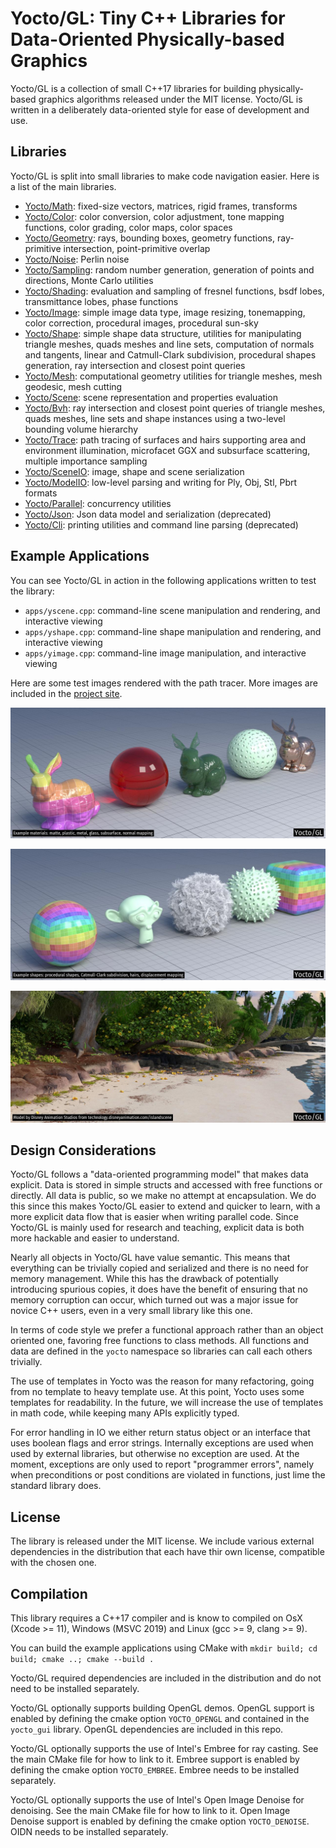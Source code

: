 # Yocto/GL: Tiny C++ Libraries for Data-Oriented Physically-based Graphics

Yocto/GL is a collection of small C++17 libraries for building
physically-based graphics algorithms released under the MIT license.
Yocto/GL is written in a deliberately data-oriented style for ease of
development and use.

## Libraries

Yocto/GL is split into small libraries to make code navigation easier.
Here is a list of the main libraries.

- [Yocto/Math](yocto/yocto_math.md): fixed-size vectors, matrices, rigid frames,
  transforms
- [Yocto/Color](yocto/yocto_color.md): color conversion, color adjustment,
  tone mapping functions, color grading, color maps, color spaces
- [Yocto/Geometry](yocto/yocto_geometry.md): rays, bounding boxes,
  geometry functions, ray-primitive intersection, point-primitive overlap
- [Yocto/Noise](yocto/yocto_noise.md): Perlin noise
- [Yocto/Sampling](yocto/yocto_sampling.md): random number generation,
  generation of points and directions, Monte Carlo utilities
- [Yocto/Shading](yocto/yocto_shading.md): evaluation and sampling of fresnel
  functions, bsdf lobes, transmittance lobes, phase functions
- [Yocto/Image](yocto/yocto_image.md): simple image data type, image resizing,
  tonemapping, color correction, procedural images, procedural sun-sky
- [Yocto/Shape](yocto/yocto_shape.md): simple shape data structure, utilities 
  for manipulating triangle meshes, quads meshes and line sets, computation of 
  normals and tangents, linear and Catmull-Clark subdivision, 
  procedural shapes generation, ray intersection and closest point queries
- [Yocto/Mesh](yocto/yocto_mesh.md): computational geometry utilities for
  triangle meshes, mesh geodesic, mesh cutting
- [Yocto/Scene](yocto/yocto_scene.md): scene representation and properties
  evaluation
- [Yocto/Bvh](yocto/yocto_bvh.md): ray intersection and closest point queries
  of triangle meshes, quads meshes, line sets and shape instances using a
  two-level bounding volume hierarchy
- [Yocto/Trace](yocto/yocto_trace.md): path tracing of surfaces and hairs
  supporting area and environment illumination, microfacet GGX and subsurface
  scattering, multiple importance sampling
- [Yocto/SceneIO](yocto/yocto_sceneio.md): image, shape and scene serialization
- [Yocto/ModelIO](yocto/yocto_modelio.md): low-level parsing and writing for 
  Ply, Obj, Stl, Pbrt formats
- [Yocto/Parallel](yocto/yocto_parallel.md): concurrency utilities
- [Yocto/Json](yocto/yocto_json.md): Json data model and serialization (deprecated)
- [Yocto/Cli](yocto/yocto_cli.md): printing utilities and command line parsing (deprecated)

## Example Applications

You can see Yocto/GL in action in the following applications written to
test the library:

- `apps/yscene.cpp`: command-line scene manipulation and rendering, and interactive viewing
- `apps/yshape.cpp`: command-line shape manipulation and rendering, and interactive viewing
- `apps/yimage.cpp`: command-line image manipulation, and interactive viewing

Here are some test images rendered with the path tracer. More images are
included in the [project site](https://xelatihy.github.io/yocto-gl/).

![Example materials: matte, plastic, metal, glass, subsurface, normal mapping](images/features1.jpg)

![Example shapes: procedural shapes, Catmull-Clark subdivision, hairs, displacement mapping](images/features2.jpg)

![Image rendered with Yocto/GL path tracer. Model by Disney Animation Studios.](images/island.jpg)

## Design Considerations

Yocto/GL follows a "data-oriented programming model" that makes data explicit.
Data is stored in simple structs and accessed with free functions or directly.
All data is public, so we make no attempt at encapsulation.
We do this since this makes Yocto/GL easier to extend and quicker to learn,
with a more explicit data flow that is easier when writing parallel code.
Since Yocto/GL is mainly used for research and teaching,
explicit data is both more hackable and easier to understand.

Nearly all objects in Yocto/GL have value semantic. This means that everything
can be trivially copied and serialized and there is no need for memory management. 
While this has the drawback of potentially introducing spurious copies, it does
have the benefit of ensuring that no memory corruption can occur, which
turned out was a major issue for novice C++ users, even in a very small
library like this one. 

In terms of code style we prefer a functional approach rather than an
object oriented one, favoring free functions to class methods. All functions
and data are defined in the `yocto` namespace so libraries can call each others
trivially.

The use of templates in Yocto was the reason for many refactoring, going
from no template to heavy template use. At this point, Yocto uses some templates
for readability. In the future, we will increase the use of templates in math
code, while keeping many APIs explicitly typed.

For error handling in IO we either return status object or an interface that
uses boolean flags and error strings. Internally exceptions are used when used
by external libraries, but otherwise no exception are used. At the moment,
exceptions are only used to report "programmer errors", namely when 
preconditions or post conditions are violated in functions, just lime the
standard library does.

## License

The library is released under the MIT license. We include various external 
dependencies in the distribution that each have thir own license, compatible
with the chosen one.

## Compilation

This library requires a C++17 compiler and is know to compiled on
OsX (Xcode >= 11), Windows (MSVC 2019) and Linux (gcc >= 9, clang >= 9).

You can build the example applications using CMake with
`mkdir build; cd build; cmake ..; cmake --build .`

Yocto/GL required dependencies are included in the distribution and do not
need to be installed separately.

Yocto/GL optionally supports building OpenGL demos. OpenGL support is enabled 
by defining the cmake option `YOCTO_OPENGL` and contained in the `yocto_gui` 
library. OpenGL dependencies are included in this repo.

Yocto/GL optionally supports the use of Intel's Embree for ray casting.
See the main CMake file for how to link to it. Embree support is enabled by
defining the cmake option `YOCTO_EMBREE`. Embree needs to be installed separately.

Yocto/GL optionally supports the use of Intel's Open Image Denoise for denoising.
See the main CMake file for how to link to it. Open Image Denoise support
is enabled by defining the cmake option `YOCTO_DENOISE`. 
OIDN needs to be installed separately.
